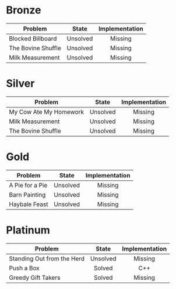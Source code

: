 # Bronze
| Problem        | State           | Implementation  |
| ------------- |:---------------:| :--------------:|
| Blocked Billboard | Unsolved          | Missing            |
| The Bovine Shuffle     | Unsolved          | Missing            |
| Milk Measurement | Unsolved          | Missing            |
# Silver
| Problem        | State           | Implementation  |
| ------------- |:---------------:| :--------------:|
| My Cow Ate My Homework | Unsolved          | Missing            |
| Milk Measurement     | Unsolved          | Missing            |
| The Bovine Shuffle | Unsolved          | Missing            |
# Gold
| Problem        | State           | Implementation  |
| ------------- |:---------------:| :--------------:|
| A Pie for a Pie | Unsolved          | Missing            |
| Barn Painting     | Unsolved          | Missing            |
| Haybale Feast | Unsolved          | Missing            |
# Platinum
| Problem        | State           | Implementation  |
| ------------- |:---------------:| :--------------:|
| Standing Out from the Herd | Unsolved          | Missing            |
| Push a Box     | Solved          | C++            |
| Greedy Gift Takers | Solved          | Missing            |
